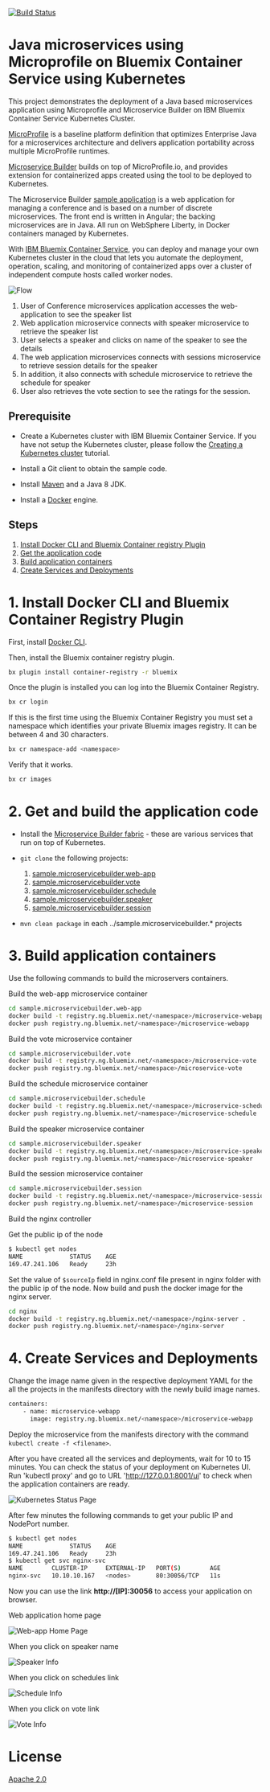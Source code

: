 [![Build Status](https://travis-ci.org/IBM/kubernetes-container-service-java-microprofile-deployment.svg?branch=master)](https://travis-ci.org/IBM/kubernetes-container-service-java-microprofile-deployment)

# Java microservices using Microprofile on Bluemix Container Service using Kubernetes

This project demonstrates the deployment of a Java based microservices application using Microprofile and Microservice Builder on IBM Bluemix Container Service Kubernetes Cluster.

[MicroProfile](http://microprofile.io) is a baseline platform definition that optimizes Enterprise Java for a microservices architecture and delivers application portability across multiple MicroProfile runtimes. 

[Microservice Builder](https://developer.ibm.com/microservice-builder/) builds on top of MicroProfile.io, and provides extension for containerized apps created using the tool to be deployed to Kubernetes. 

The Microservice Builder [sample application](https://github.com/WASdev/sample.microservicebuilder.docs) is a web application for managing a conference and is based on a number of discrete microservices. The front end is written in Angular; the backing microservices are in Java. All run on WebSphere Liberty, in Docker containers managed by Kubernetes.

With [IBM Bluemix Container Service](https://console.ng.bluemix.net/catalog/?taxonomyNavigation=apps&category=containers), you can deploy and manage your own Kubernetes cluster in the cloud that lets you automate the deployment, operation, scaling, and monitoring of containerized apps over a cluster of independent compute hosts called worker nodes.  

![Flow](images/microprofile_kube.png)

1. User of Conference microservices application accesses the web-application to see the speaker list
2. Web application microservice connects with speaker microservice to retrieve the speaker list
3. User selects a speaker and clicks on name of the speaker to see the details
4. The web application microservices connects with sessions microservice to retrieve session details for the speaker
5. In addition, it also connects with schedule microservice to retrieve the schedule for speaker
6. User also retrieves the vote section to see the ratings for the session.


## Prerequisite

* Create a Kubernetes cluster with IBM Bluemix Container Service.
If you have not setup the Kubernetes cluster, please follow the [Creating a Kubernetes cluster](https://github.com/IBM/container-journey-template) tutorial.

* Install a Git client to obtain the sample code.
* Install [Maven](https://maven.apache.org/download.cgi) and a Java 8 JDK.
* Install a [Docker](https://docs.docker.com/engine/installation/) engine.


## Steps

1. [Install Docker CLI and Bluemix Container registry Plugin](#1-install-docker-cli-and-bluemix-container-registry-plugin)
2. [Get the application code](#2-get-the-applicagtion-code)
3. [Build application containers](#3-build-application-containers)
4. [Create Services and Deployments](#4-create-services-and-deployments)

# 1. Install Docker CLI and Bluemix Container Registry Plugin


First, install [Docker CLI](https://www.docker.com/community-edition#/download).

Then, install the Bluemix container registry plugin.

```bash
bx plugin install container-registry -r bluemix
```

Once the plugin is installed you can log into the Bluemix Container Registry.

```bash
bx cr login
```

If this is the first time using the Bluemix Container Registry you must set a namespace which identifies your private Bluemix images registry. It can be between 4 and 30 characters.

```bash
bx cr namespace-add <namespace>
```

Verify that it works.

```bash
bx cr images
```


# 2. Get and build the application code

* Install the [Microservice Builder fabric](https://microservicebuilder.mybluemix.net/docs/installing_fabric_task.html) - these are various services that run on top of Kubernetes.
* `git clone` the following projects:
   1. [sample.microservicebuilder.web-app](https://github.com/WASdev/sample.microservicebuilder.web-app)
   1. [sample.microservicebuilder.vote](https://github.com/WASdev/sample.microservicebuilder.vote)
   1. [sample.microservicebuilder.schedule](https://github.com/WASdev/sample.microservicebuilder.schedule)
   1. [sample.microservicebuilder.speaker](https://github.com/WASdev/sample.microservicebuilder.speaker)
   1. [sample.microservicebuilder.session](https://github.com/WASdev/sample.microservicebuilder.session)

* `mvn clean package` in each ../sample.microservicebuilder.* projects


# 3. Build application containers

Use the following commands to build the microservers containers.

Build the web-app microservice container

```bash
cd sample.microservicebuilder.web-app
docker build -t registry.ng.bluemix.net/<namespace>/microservice-webapp .
docker push registry.ng.bluemix.net/<namespace>/microservice-webapp
```

Build the vote microservice container

```bash
cd sample.microservicebuilder.vote
docker build -t registry.ng.bluemix.net/<namespace>/microservice-vote .
docker push registry.ng.bluemix.net/<namespace>/microservice-vote
```

Build the schedule microservice container

```bash
cd sample.microservicebuilder.schedule
docker build -t registry.ng.bluemix.net/<namespace>/microservice-schedule .
docker push registry.ng.bluemix.net/<namespace>/microservice-schedule
```

Build the speaker microservice container

```bash
cd sample.microservicebuilder.speaker
docker build -t registry.ng.bluemix.net/<namespace>/microservice-speaker .
docker push registry.ng.bluemix.net/<namespace>/microservice-speaker
```

Build the session microservice container

```bash
cd sample.microservicebuilder.session
docker build -t registry.ng.bluemix.net/<namespace>/microservice-session .
docker push registry.ng.bluemix.net/<namespace>/microservice-session
```

Build the nginx controller

Get the public ip of the node

```bash
$ kubectl get nodes
NAME             STATUS    AGE
169.47.241.106   Ready     23h
```

Set the value of `$sourceIp` field in nginx.conf file present in nginx folder with the public ip of the node.
Now build and push the docker image for the nginx server.
```bash
cd nginx
docker build -t registry.ng.bluemix.net/<namespace>/nginx-server .
docker push registry.ng.bluemix.net/<namespace>/nginx-server
```

# 4. Create Services and Deployments

Change the image name given in the respective deployment YAML for the all the projects in the manifests directory with the newly build image names.
```bash
containers:
    - name: microservice-webapp
      image: registry.ng.bluemix.net/<namespace>/microservice-webapp
```

Deploy the microservice from the manifests directory with the command `kubectl create -f <filename>`.

After you have created all the services and deployments, wait for 10 to 15 minutes. You can check the status of your deployment on Kubernetes UI. Run 'kubectl proxy' and go to URL 'http://127.0.0.1:8001/ui' to check when the application containers are ready.

![Kubernetes Status Page](images/kube_ui.png)


After few minutes the following commands to get your public IP and NodePort number.

```bash
$ kubectl get nodes
NAME             STATUS    AGE
169.47.241.106   Ready     23h
$ kubectl get svc nginx-svc
NAME        CLUSTER-IP     EXTERNAL-IP   PORT(S)        AGE
nginx-svc   10.10.10.167   <nodes>       80:30056/TCP   11s
```

Now you can use the link **http://[IP]:30056** to access your application on browser.

Web application home page

![Web-app Home Page](images/ui1.png)

When you click on speaker name

![Speaker Info](images/ui2.png)

When you click on schedules link

![Schedule Info](images/ui3.png)

When you click on vote link

![Vote Info](images/ui4.png)

# License
[Apache 2.0](LICENSE)
